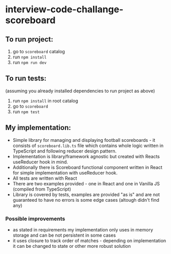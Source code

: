 # interview-code-challange-scoreboard

## To run project:
1. go to `scoreboard` catalog
2. run `npm install`
3. run `npm run dev`

## To run tests:
(assuming you already installed dependencies to run project as above)
1. run `npm install` in root catalog
2. go to `scoreboard`
3. run `npm test`

## My implementation:
- Simple library for managing and displaying football scoreboards - it consists of `scoreboard.lib.ts` file which contains whole logic written in TypeScript and following reducer design pattern. 
- Implementation is library/framework agnostic but created with Reacts useReducer hook in mind.
- Additionally there is Scoreboard functional component written in React for simple implementation with useReducer hook.
- All tests are written with React
- There are two examples provided - one in React and one in Vanilla JS (compiled from TypeScript)
- Library is covered by tests, examples are provided "as is" and are not guaranteed to have no errors is some edge cases (altough didn't find any)

### Possible improvements
- as stated in requirements my implementation only uses in memory storage and can be not persistent in some cases
- it uses closure to track order of matches - depending on implementation it can be changed to state or other more robust solution